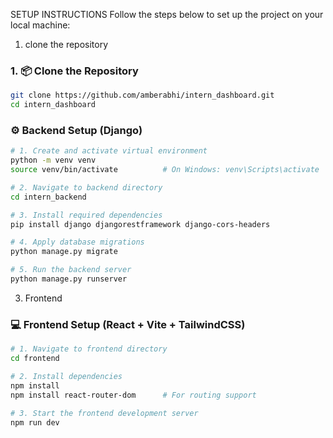 

SETUP INSTRUCTIONS
Follow the steps below to set up the project on your local machine:

1. clone the repository
### 1. 📦 Clone the Repository

```bash
git clone https://github.com/amberabhi/intern_dashboard.git
cd intern_dashboard
```



### ⚙️ Backend Setup (Django)

```bash
# 1. Create and activate virtual environment
python -m venv venv
source venv/bin/activate          # On Windows: venv\Scripts\activate

# 2. Navigate to backend directory
cd intern_backend

# 3. Install required dependencies
pip install django djangorestframework django-cors-headers

# 4. Apply database migrations
python manage.py migrate

# 5. Run the backend server
python manage.py runserver
```


3. Frontend
### 💻 Frontend Setup (React + Vite + TailwindCSS)

```bash
# 1. Navigate to frontend directory
cd frontend

# 2. Install dependencies
npm install
npm install react-router-dom      # For routing support

# 3. Start the frontend development server
npm run dev
```








